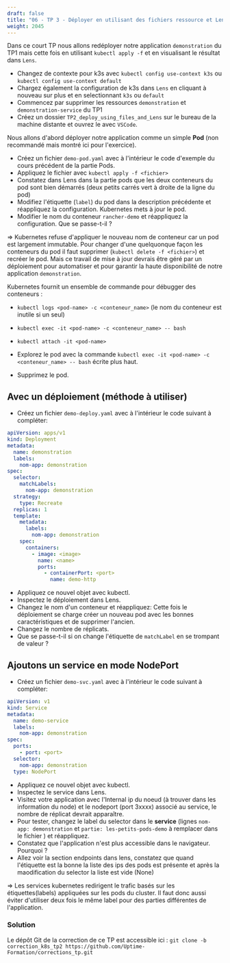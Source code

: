```yaml
---
draft: false
title: "06 - TP 3 - Déployer en utilisant des fichiers ressource et Lens"
weight: 2045
---
```


Dans ce court TP nous allons redéployer notre application `demonstration` du TP1 mais cette fois en utilisant `kubectl apply -f` et en visualisant le résultat dans `Lens`.

- Changez de contexte pour k3s avec `kubectl config use-context k3s` ou `kubectl config use-context default`
- Chargez également la configuration de k3s dans `Lens` en cliquant à nouveau sur plus et en selectionnant `k3s` ou `default`
- Commencez par supprimer les ressources `demonstration` et `demonstration-service` du TP1
- Créez un dossier `TP2_deploy_using_files_and_Lens` sur le bureau de la machine distante et ouvrez le avec `VSCode`.

Nous allons d'abord déployer notre application comme un simple **Pod** (non recommandé mais montré ici pour l'exercice).

- Créez un fichier `demo-pod.yaml` avec à l'intérieur le code d'exemple du cours précédent de la partie Pods.
- Appliquez le fichier avec `kubectl apply -f <fichier>`
- Constatez dans Lens dans la partie pods que les deux conteneurs du pod sont bien démarrés (deux petits carrés vert à droite de la ligne du pod)
- Modifiez l'étiquette (`label`) du pod dans la description précédente et réappliquez la configuration. Kubernetes mets à jour le pod.
- Modifier le nom du conteneur `rancher-demo` et réappliquez la configuration. Que se passe-t-il ?

=> Kubernetes refuse d'appliquer le nouveau nom de conteneur car un pod est largement immutable. Pour changer d'une quelquonque façon les conteneurs du pod il faut supprimer (`kubectl delete -f <fichier>`) et recréer le pod. Mais ce travail de mise à jour devrais être géré par un déploiement pour automatiser et pour garantir la haute disponibilité de notre application `demonstration`.



Kubernetes fournit un ensemble de commande pour débugger des conteneurs :

- `kubectl logs <pod-name> -c <conteneur_name>` (le nom du conteneur est inutile si un seul)
- `kubectl exec -it <pod-name> -c <conteneur_name> -- bash`
- `kubectl attach -it <pod-name>`

- Explorez le pod avec la commande `kubectl exec -it <pod-name> -c <conteneur_name> -- bash` écrite plus haut.

- Supprimez le pod.

## Avec un déploiement (méthode à utiliser)

- Créez un fichier `demo-deploy.yaml` avec à l'intérieur le code suivant à compléter:

```yaml
apiVersion: apps/v1
kind: Deployment
metadata:
  name: demonstration
  labels:
    nom-app: demonstration
spec:
  selector:
    matchLabels:
      nom-app: demonstration
  strategy:
    type: Recreate
  replicas: 1
  template:
    metadata:
      labels:
        nom-app: demonstration
    spec:
      containers:
        - image: <image>
          name: <name>
          ports:
            - containerPort: <port>
              name: demo-http
```

- Appliquez ce nouvel objet avec kubectl.
- Inspectez le déploiement dans Lens.
- Changez le nom d'un conteneur et réappliquez: Cette fois le déploiement se charge créer un nouveau pod avec les bonnes caractéristiques et de supprimer l'ancien.
- Changez le nombre de réplicats.
- Que se passe-t-il si on change l'étiquette de `matchLabel` en se trompant de valeur ?

## Ajoutons un service en mode NodePort

- Créez un fichier `demo-svc.yaml` avec à l'intérieur le code suivant à compléter:

```yaml
apiVersion: v1
kind: Service
metadata:
  name: demo-service
  labels:
    nom-app: demonstration
spec:
  ports:
    - port: <port>
  selector:
    nom-app: demonstration
  type: NodePort
```

- Appliquez ce nouvel objet avec kubectl.
- Inspectez le service dans Lens.
- Visitez votre application avec l'Internal ip du noeud (à trouver dans les information du node) et le nodeport (port 3xxxx) associé au service, le nombre de réplicat devrait apparaître.
- Pour tester, changez le label du selector dans le **service** (lignes `nom-app: demonstration` et `partie: les-petits-pods-demo` à remplacer dans le fichier ) et réappliquez.
- Constatez que l'application n'est plus accessible dans le navigateur. Pourquoi ?
- Allez voir la section endpoints dans lens, constatez que quand l'étiquette est la bonne la liste des ips des pods est présente et après la maodification du selector la liste est vide (None)

=> Les services kubernetes redirigent le trafic basés sur les étiquettes(labels) appliquées sur les pods du cluster. Il faut donc aussi éviter d'utiliser deux fois le même label pour des parties différentes de l'application.

### Solution

Le dépôt Git de la correction de ce TP est accessible ici : `git clone -b correction_k8s_tp2 https://github.com/Uptime-Formation/corrections_tp.git`
